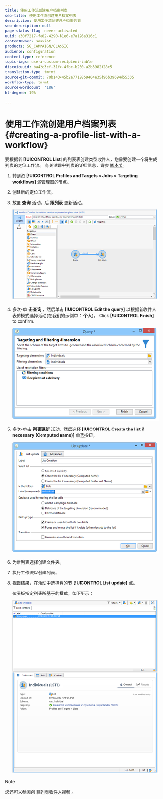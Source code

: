 ```yaml
---
title: 使用工作流创建用户档案列表
seo-title: 使用工作流创建用户档案列表
description: 使用工作流创建用户档案列表
seo-description: null
page-status-flag: never-activated
uuid: a30f7217-fe82-4290-b1e6-e7a126a316c1
contentOwner: sauviat
products: SG_CAMPAIGN/CLASSIC
audience: configuration
content-type: reference
topic-tags: use-a-custom-recipient-table
discoiquuid: ba42c3cf-31fc-4fbc-b230-a2b3982328c5
translation-type: tm+mt
source-git-commit: 70b143445b2e77128b9404e35d96b39694d55335
workflow-type: tm+mt
source-wordcount: '186'
ht-degree: 19%

---
```



# 使用工作流创建用户档案列表{#creating-a-profile-list-with-a-workflow}

要根据新 **[!UICONTROL List]** 的列表表创建类型收件人，您需要创建一个将生成列表的定位工作流。 有关活动中列表的详细信息，请参 [阅本节](../../platform/using/creating-and-managing-lists.md#about-lists-in-adobe-campaign)。

1. 转到资 **[!UICONTROL Profiles and Targets > Jobs > Targeting workflows]** 源管理器的节点。
1. 创建新的定位工作流。
1. 放置 **查询** 活动，后 **跟列表** 更新活动。

   ![](assets/mapping_create_list_workflow01.png)

1. 多次-单 **击查询** ，然后单击 **[!UICONTROL Edit the query]** 以根据新收件人表的模式选择活动(在我们的示例中： **个人**)。 Click **[!UICONTROL Finish]** to confirm.

   ![](assets/mapping_create_list_workflow03.png)

1. 多次-单击 **列表更新** 活动，然后选择 **[!UICONTROL Create the list if necessary (Computed name)]** 单选按钮。

   ![](assets/mapping_create_list_workflow02.png)

1. 为新列表选择创建文件夹。
1. 执行工作流以创建列表。
1. 视图结果，在活动中选择树的节 **[!UICONTROL List update]** 点。

   仪表板指定列表所基于的模式，如下所示：

   ![](assets/mapping_list_view.png)

>[!NOTE]
>
>您还可以参阅创 [建列表收件人视频](https://docs.adobe.com/content/help/en/campaign-learn/campaign-classic-tutorials/getting-started/creating-a-list-of-recipients.html) 。

